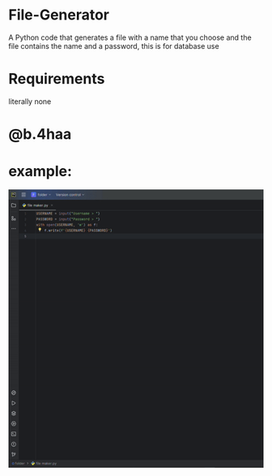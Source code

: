 # File-Generator
A Python code that generates a file with a name that you choose and the file contains the name and a password, this is for database use

# Requirements
literally none

# @b.4haa

# example:
![example-gif](example.gif)
